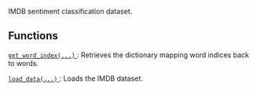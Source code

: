 IMDB sentiment classification dataset.

## Functions
[ `get_word_index(...)` ](https://tensorflow.google.cn/api_docs/python/tf/keras/datasets/imdb/get_word_index): Retrieves the dictionary mapping word indices back to words.

[ `load_data(...)` ](https://tensorflow.google.cn/api_docs/python/tf/keras/datasets/imdb/load_data): Loads the IMDB dataset.

